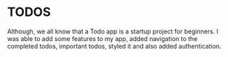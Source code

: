 # TODOS
Although, we all know that a Todo app
is a startup project for beginners. 
I was able to add some features to my 
app, added navigation to the completed 
todos, important todos, styled it and 
also added authentication.
